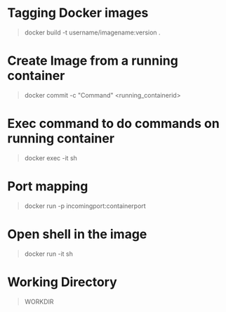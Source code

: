 # Tagging Docker images

>docker build -t username/imagename:version .

# Create Image from a running container

>docker commit -c "Command" <running_containerid>

# Exec command to do commands on running container
>docker exec -it <containerid> sh

# Port mapping

>docker run -p incomingport:containerport <imageid>

# Open shell in the  image

>docker run -it <imageid> sh

# Working Directory

>WORKDIR <directory>
